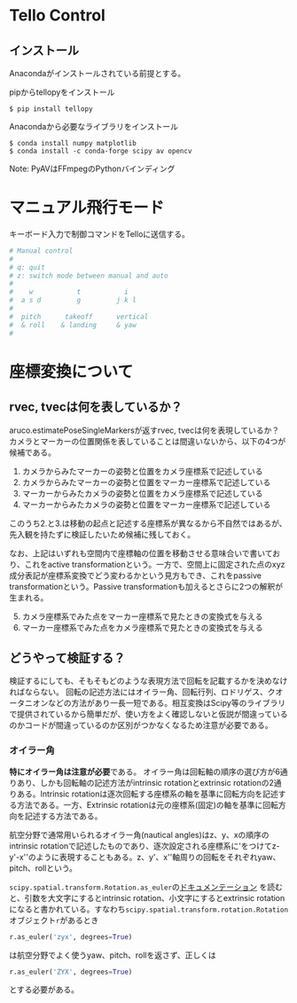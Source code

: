 # Tello Control

## インストール

Anacondaがインストールされている前提とする。

pipからtellopyをインストール

```console
$ pip install tellopy
```

Anacondaから必要なライブラリをインストール

```console
$ conda install numpy matplotlib
$ conda install -c conda-forge scipy av opencv
```

Note: PyAVはFFmpegのPythonバインディング


# マニュアル飛行モード

キーボード入力で制御コマンドをTelloに送信する。

```python
# Manual control
#
# q: quit
# z: switch mode between manual and auto
#
#    w           t           i
#  a s d         g         j k l
#
#  pitch      takeoff      vertical
#  & roll    & landing     & yaw
#
```

# 座標変換について

## rvec, tvecは何を表しているか？

aruco.estimatePoseSingleMarkersが返すrvec, tvecは何を表現しているか？
カメラとマーカーの位置関係を表していることは間違いないから、以下の4つが候補である。

1. カメラからみたマーカーの姿勢と位置をカメラ座標系で記述している
1. カメラからみたマーカーの姿勢と位置をマーカー座標系で記述している
1. マーカーからみたカメラの姿勢と位置をカメラ座標系で記述している
1. マーカーからみたカメラの姿勢と位置をマーカー座標系で記述している

このうち2.と3.は移動の起点と記述する座標系が異なるから不自然ではあるが、
先入観を持たずに検証したいため候補に残しておく。

なお、上記はいずれも空間内で座標軸の位置を移動させる意味合いで書いており、これをactive transformationという。一方で、空間上に固定された点のxyz成分表記が座標系変換でどう変わるかという見方もでき、これをpassive transformationという。Passive transformationも加えるとさらに2つの解釈が生まれる。

5. カメラ座標系でみた点をマーカー座標系で見たときの変換式を与える
5. マーカー座標系でみた点をカメラ座標系で見たときの変換式を与える


## どうやって検証する？

検証するにしても、そもそもどのような表現方法で回転を記載するかを決めなければならない。
回転の記述方法にはオイラー角、回転行列、ロドリゲス、クオータニオンなどの方法があり一長一短である。相互変換はScipy等のライブラリで提供されているから簡単だが、使い方をよく確認しないと仮説が間違っているのかコードが間違っているのか区別がつかなくなるため注意が必要である。


### オイラー角
**特にオイラー角は注意が必要**である。
オイラー角は回転軸の順序の選び方が6通りあり、しかも回転軸の記述方法がintrinsic rotationとextrinsic rotationの2通りある。Intrinsic rotationは逐次回転する座標系の軸を基準に回転方向を記述する方法である。一方、Extrinsic rotationは元の座標系(固定)の軸を基準に回転方向を記述する方法である。

航空分野で通常用いられるオイラー角(nautical angles)はz、y、xの順序のintrinsic rotationで記述したものであり、逐次設定される座標系に'をつけてz-y'-x''のように表現することもある。z、y'、x''軸周りの回転をそれぞれyaw、pitch、rollという。

``scipy.spatial.transform.Rotation.as_euler``の[ドキュメンテーション](https://scipy.github.io/devdocs/generated/scipy.spatial.transform.Rotation.as_euler.html#r72d546869407-1)
を読むと、引数を大文字にするとintrinsic rotation、小文字にするとextrinsic rotationになると書かれている。すなわち``scipy.spatial.transform.rotation.Rotation``オブジェクト``r``があるとき

```python
r.as_euler('zyx', degrees=True)
```
は航空分野でよく使うyaw、pitch、rollを返さず、正しくは
```python
r.as_euler('ZYX', degrees=True)
```
とする必要がある。

